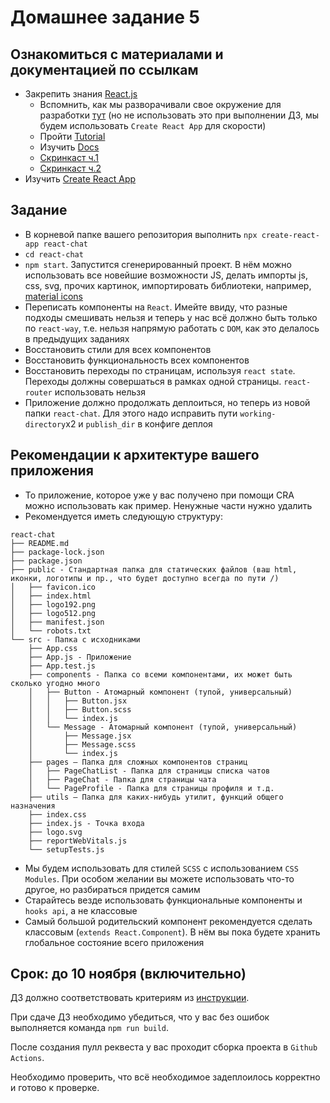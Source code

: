 # Домашнее задание 5

## Ознакомиться с материалами и документацией по ссылкам
- Закрепить знания [React.js](https://ru.reactjs.org/docs/getting-started.html)
  - Вспомнить, как мы разворачивали свое окружение для разработки [тут](https://github.com/track-mail-ru/lesson-5-samples) (но не использовать это при выполнении ДЗ, мы будем использовать `Create React App` для скорости)
  - Пройти [Tutorial](https://ru.reactjs.org/tutorial/tutorial.html)
  - Изучить [Docs](https://ru.reactjs.org/docs/hello-world.html)
  - [Скринкаст ч.1](https://cloud.mail.ru/public/aZA1/4B5U2JkYs)
  - [Скринкаст ч.2](https://cloud.mail.ru/public/5uoU/29Nosa19E)
- Изучить [Create React App](https://create-react-app.dev/docs/getting-started)

## Задание
- В корневой папке вашего репозитория выполнить `npx create-react-app react-chat`
- `cd react-chat`
- `npm start`. Запустится сгенерированный проект. В нём можно использовать все новейшие возможности JS, делать импорты js, css, svg, прочих картинок, импортировать библиотеки, например, [material icons](https://mui.com/material-ui/material-icons/)
- Переписать компоненты на `React`. Имейте ввиду, что разные подходы смешивать нельзя и теперь у нас всё должно быть только по `react-way`, т.е. нельзя напрямую работать с `DOM`, как это делалось в предыдущих заданиях
- Восстановить стили для всех компонентов
- Восстановить функциональность всех компонентов
- Восстановить переходы по страницам, используя `react state`. Переходы должны совершаться в рамках одной страницы. `react-router` использовать нельзя
- Приложение должно продолжать деплоиться, но теперь из новой папки `react-chat`. Для этого надо исправить пути `working-directory`x2 и `publish_dir` в конфиге деплоя

## Рекомендации к архитектуре вашего приложения
* То приложение, которое уже у вас получено при помощи CRA можно использовать как пример. Ненужные части нужно удалить
* Рекомендуется иметь следующую структуру:
```
react-chat
├── README.md
├── package-lock.json
├── package.json
├── public - Стандартная папка для статических файлов (ваш html, иконки, логотипы и пр., что будет доступно всегда по пути /)
│   ├── favicon.ico
│   ├── index.html
│   ├── logo192.png
│   ├── logo512.png
│   ├── manifest.json
│   └── robots.txt
└── src - Папка с исходниками
    ├── App.css
    ├── App.js - Приложение
    ├── App.test.js
    ├── components - Папка со всеми компонентами, их может быть сколько угодно много
    │   ├── Button - Атомарный компонент (тупой, универсальный)
    │   │   ├── Button.jsx
    │   │   ├── Button.scss
    │   │   └── index.js
    │   └── Message - Атомарный компонент (тупой, универсальный)
    │       ├── Message.jsx
    │       ├── Message.scss
    │       └── index.js
    ├── pages – Папка для сложных компонентов страниц
    │   ├── PageChatList - Папка для страницы списка чатов
    │   ├── PageChat - Папка для страницы чата
    │   └── PageProfile - Папка для страницы профиля и т.д.
    ├── utils – Папка для каких-нибудь утилит, функций общего назначения
    ├── index.css
    ├── index.js - Точка входа
    ├── logo.svg
    ├── reportWebVitals.js
    └── setupTests.js
```

* Мы будем использовать для стилей `SCSS` с использованием `CSS Modules`. При особом желании вы можете использовать что-то другое, но разбираться придется самим
* Старайтесь везде использовать функциональные компоненты и `hooks api`, а не классовые
* Самый большой родительский компонент рекомендуется сделать классовым (`extends React.Component`). В нём вы пока будете хранить глобальное состояние всего приложения

## Срок: до 10 ноября (включительно)

ДЗ должно соответствовать критериям из [инструкции](https://github.com/track-mail-ru/homework#9-%D0%BF%D1%80%D0%B0%D0%B2%D0%B8%D0%BB%D0%B0-%D1%81%D0%B4%D0%B0%D1%87%D0%B8-%D0%B4%D0%B7).

При сдаче ДЗ необходимо убедиться, что у вас без ошибок выполняется команда `npm run build`.

После создания пулл реквеста у вас проходит сборка проекта в `Github Actions`.

Необходимо проверить, что всё необходимое задеплоилось корректно и готово к проверке.
